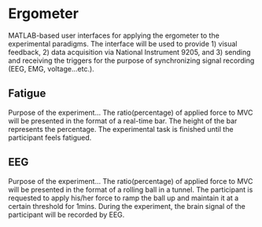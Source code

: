 # Ergometer


MATLAB-based user interfaces for applying the ergometer to the experimental paradigms. The interface will be used to provide 1) visual feedback, 2) data acquisition via National Instrument 9205, and 3) sending and receiving the triggers for the purpose of synchronizing signal recording (EEG, EMG, voltage...etc.).


## Fatigue 

Purpose of the experiment...
The ratio(percentage) of applied force to  MVC will be presented in the format of a real-time bar. The height of the bar represents the percentage. The experimental task is finished until the participant feels fatigued.

## EEG 

Purpose of the experiment...
The ratio(percentage) of applied force to  MVC will be presented in the format of a rolling ball in a tunnel. The participant is requested to apply his/her force to ramp the ball up and maintain it at a certain threshold for 1mins. During the experiment, the brain signal of the participant will be recorded by EEG. 
